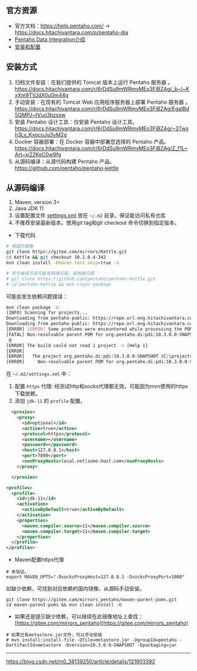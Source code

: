 ## 官方资源

- 官方文档：https://help.pentaho.com/ -> https://docs.hitachivantara.com/p/pentaho-dia
- [Pentaho Data Integration介绍](https://docs.hitachivantara.com/r/en-us/pentaho-data-integration-and-analytics/10.2.x/mk-95pdia003)
- [安装和配置](https://docs.hitachivantara.com/r/en-us/pentaho-data-integration-and-analytics/10.2.x/mk-95pdia001)


## 安装方式

1. 归档文件安装：在我们提供的 Tomcat 版本上运行 Pentaho 服务器 。https://docs.hitachivantara.com/r/6rDdSu9mWRmyMEo3FjBZAg/_b~l~KxXm9TVJdX0u0m44g
2. 手动安装：在现有的 Tomcat Web 应用程序服务器上部署 Pentaho 服务器 。https://docs.hitachivantara.com/r/6rDdSu9mWRmyMEo3FjBZAg/EgaIBd5QMPJ~tVuo3bzssw
3. 安装 Pentaho 设计工具：仅安装 Pentaho 设计工具。https://docs.hitachivantara.com/r/6rDdSu9mWRmyMEo3FjBZAg/~3Twsh3Lv_KxqcoJu3yM2g
4. Docker 容器部署：在 Docker 容器中部署您选择的 Pentaho 产品。https://docs.hitachivantara.com/r/6rDdSu9mWRmyMEo3FjBZAg/Z_f1L~Art~xi22KeC0w9fg
5. 从源码编译：从源代码构建 Pentaho 产品。https://github.com/pentaho/pentaho-kettle


## 从源码编译

1. Maven, version 3+
2. Java JDK 11
3. 设置配置文件 [settings.xml](https://raw.githubusercontent.com/pentaho/maven-parent-poms/master/maven-support-files/settings.xml) 放在 `~/.m2` 目录。保证能访问私有仓库
4. 不推荐安装最新版本。使用git tag和git checkout 命令切换到指定版本。

- 下载代码

```bash
# 用国内镜像
git clone https://gitee.com/mirrors/Kettle.git
cd Kettle && git checkout 10.2.0.4-342
mvn clean install -Dmaven.test.skip=true -U

# 官方编译方式可能有网络问题，或依赖问题
# git clone https://github.com/pentaho/pentaho-kettle.git
# cd pentaho-kettle && mvn clean package
```

可能会发生依赖问题错误：
```bash
mvn clean package -U
[INFO] Scanning for projects...
Downloading from pentaho-public: https://repo.orl.eng.hitachivantara.com/artifactory/pnt-mvn/org/pentaho/pentaho-ce-jar-parent-pom/10.3.0.0-SNAPSHOT/maven-metadata.xml
Downloading from pentaho-public: https://repo.orl.eng.hitachivantara.com/artifactory/pnt-mvn/org/pentaho/pentaho-ce-jar-parent-pom/10.3.0.0-SNAPSHOT/pentaho-ce-jar-parent-pom-10.3.0.0-SNAPSHOT.pom
[ERROR] [ERROR] Some problems were encountered while processing the POMs:
[FATAL] Non-resolvable parent POM for org.pentaho.di:pdi:10.3.0.0-SNAPSHOT: The following artifacts could not be resolved: org.pentaho:pentaho-ce-jar-parent-pom:pom:10.3.0.0-SNAPSHOT (absent): Could not find artifact org.pentaho:pentaho-ce-jar-parent-pom:pom:10.3.0.0-SNAPSHOT in pentaho-public (https://repo.orl.eng.hitachivantara.com/artifactory/pnt-mvn/) and 'parent.relativePath' points at wrong local POM @ line 16, column 11
 @
[ERROR] The build could not read 1 project -> [Help 1]
[ERROR]
[ERROR]   The project org.pentaho.di:pdi:10.3.0.0-SNAPSHOT (C:\projects\Java\kettle\pom.xml) has 1 error
[ERROR]     Non-resolvable parent POM for org.pentaho.di:pdi:10.3.0.0-SNAPSHOT: The following artifacts could not be resolved: org.pentaho:pentaho-ce-jar-parent-pom:pom:10.3.0.0-SNAPSHOT (absent): Could not find artifact org.pentaho:pentaho-ce-jar-parent-pom:pom:10.3.0.0-SNAPSHOT in pentaho-public (https://repo.orl.eng.hitachivantara.com/artifactory/pnt-mvn/) and 'parent.relativePath' points at wrong local POM @ line 16, column 11 -> [Help 2]
```

在 `~/.m2/settings.xml` 中：

1. 配置 `https` 代理: 经测试http和socks代理都无效，可能因为mvn使用的https下载依赖。
2. 添加 `jdk-11` 的 `profile` 配置。


```xml
  <proxies>
    <proxy>
      <id>optional</id>
      <active>true</active>
      <protocol>https</protocol>
      <username></username>
      <password></password>
      <host>127.0.0.1</host>
      <port>7890</port>
      <nonProxyHosts>local.net|some.host.com</nonProxyHosts>
    </proxy>

  </proxies>

<profiles>
  <profile>
    <id>jdk-11</id>
    <activation>
      <activeByDefault>true</activeByDefault>
    </activation>
    <properties>
      <maven.compiler.source>11</maven.compiler.source>
      <maven.compiler.target>11</maven.compiler.target>
    </properties>
  </profile>
</profiles>

```

- Maven配置https代理

```
# 未验证。
export MAVEN_OPTS="-DsocksProxyHost=127.0.0.1 -DsocksProxyPort=1080"
```

如缺少依赖，可找到对应依赖的国内镜像，从源码手动安装。
```
git clone https://gitee.com/mirrors_pentaho/maven-parent-poms.git
cd maven-parent-poms && mvn clean install -U
```

- 如果还是提示缺少依赖，可以继续在此镜像地址上查找：[https://gitee.com/mirrors_pentaho](https://gitee.com/mirrors_pentaho)

```
# 如果已有metastore.jar文件，可以手动安装
# mvn install:install-file -Dfile=metastore.jar -DgroupId=pentaho -DartifactId=metastore -Dversion=10.3.0.0-SNAPSHOT -Dpackaging=jar
```

-----------

https://blog.csdn.net/m0_38139250/article/details/121903392
